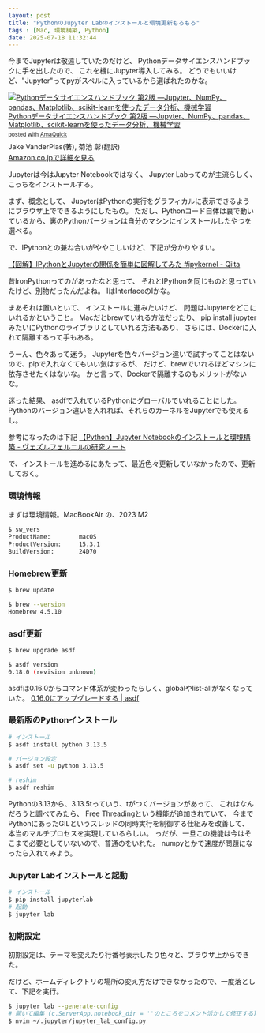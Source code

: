 ```yaml
---
layout: post
title: "PythonのJupyter Labのインストールと環境更新もろもろ"
tags : [Mac, 環境構築, Python]
date: 2025-07-18 11:32:44
---
```



今までJupyterは敬遠していたのだけど、
Pythonデータサイエンスハンドブックに手を出したので、
これを機にJupyter導入してみる。
どうでもいいけど、"Jupyter"ってpyがスペルに入っているから選ばれたのかな。

<div class="AmaQuick-box" style="margin-bottom: 0px;"><div class="AmaQuick-image" style="float: left; margin: 0px 12px 1px 0px;"><a href="https://www.amazon.co.jp/dp/4814400632/?tag=tavi06-22" name="AmaQuicklink" target="_blank"><img src="https://m.media-amazon.com/images/I/4104emmrmWL._SL200_.jpg" alt="Pythonデータサイエンスハンドブック 第2版 ―Jupyter、NumPy、pandas、Matplotlib、scikit-learnを使ったデータ分析、機械学習" style="border: none;"/></a></div><div class="AmaQuick-info" style="margin-bottom: 10px; line-height: 120%"><div class="AmaQuick-name" style="margin-bottom: 10px; line-height: 120%"><a href="https://www.amazon.co.jp/dp/4814400632/?tag=tavi06-22" name="AmaQuicklink" target="_blank">Pythonデータサイエンスハンドブック 第2版 ―Jupyter、NumPy、pandas、Matplotlib、scikit-learnを使ったデータ分析、機械学習</a><div class="AmaQuick-powered-date" style="font-size: 80%; margin-top: 5px; line-height: 120%">posted with <a href="https://creazy.net/amazon_quick_affiliate" title="AmaQuick" target="_blank">AmaQuick</a></div></div><div class="AmaQuick-detail">Jake VanderPlas(著), 菊池 彰(翻訳)</div><div class="AmaQuick-sub-info" style="float: left;"><div class="AmaQuick-link" style="margin-top: 5px"><a href="https://www.amazon.co.jp/dp/4814400632/?tag=tavi06-22" name="AmaQuicklink" target="_blank">Amazon.co.jpで詳細を見る</a></div></div></div><div class="AmaQuick-footer" style="clear: left"></div></div>

Jupyterは今はJupyter Notebookではなく、
Jupyter Labってのが主流らしく、こっちをインストールする。

まず、概念として、
JupyterはPythonの実行をグラフィカルに表示できるようにブラウザ上でできるようにしたもの。
ただし、Pythonコード自体は裏で動いているから、裏のPythonバージョンは自分のマシンにインストールしたやつを選べる。

で、IPythonとの兼ね合いがややこしいけど、下記が分かりやすい。

[【図解】IPythonとJupyterの関係を簡単に図解してみた #ipykernel - Qiita](https://qiita.com/shoheihagiwara/items/f0d426cc8a2cec999107)

昔IronPythonってのがあったなと思って、
それとIPythonを同じものと思っていたけど、別物だったんだよね。
IはInterfaceのIかな。

まあそれは置いといて、
インストールに進みたいけど、
問題はJupyterをどこにいれるかということ。
Macだとbrewでいれる方法だったり、 pip install jupyterみたいにPythonのライブラリとしていれる方法もあり、
さらには、Dockerに入れて隔離するって手もある。

うーん、色々あって迷う。
Jupyterを色々バージョン違いで試すってことはないので、pipで入れなくてもいい気はするが、
だけど、brewでいれるほどマシンに依存させたくはないな。
かと言って、Dockerで隔離するのもメリットがないな。

迷った結果、
asdfで入れているPythonにグローバルでいれることにした。
Pythonのバージョン違いを入れれば、それらのカーネルをJupyterでも使えるし。

参考になったのは下記
[【Python】Jupyter Notebookのインストールと環境構築 - ヴェズルフェルニルの研究ノート](https://blog.ketus-ix.work/entry/2023/12/21/091108)



で、インストールを進めるにあたって、最近色々更新していなかったので、更新しておく。




### 環境情報

まずは環境情報。MacBookAir の、2023 M2 

```bash
$ sw_vers
ProductName:		macOS
ProductVersion:		15.3.1
BuildVersion:		24D70
```


### Homebrew更新

```bash
$ brew update

$ brew --version
Homebrew 4.5.10
```

### asdf更新


```bash
$ brew upgrade asdf

$ asdf version
0.18.0 (revision unknown)
```

asdfは0.16.0からコマンド体系が変わったらしく、globalやlist-allがなくなっていた。
[0.16.0にアップグレードする &#124; asdf](https://asdf-vm.com/ja-jp/guide/upgrading-to-v0-16)


### 最新版のPythonインストール

```bash
# インストール
$ asdf install python 3.13.5

# バージョン設定
$ asdf set -u python 3.13.5

# reshim
$ asdf reshim
```

Pythonの3.13から、3.13.5tっていう、tがつくバージョンがあって、
これはなんだろうと調べてみたら、
Free Threadingという機能が追加されていて、
今までPythonにあったGILというスレッドの同時実行を制御する仕組みを改善して、
本当のマルチプロセスを実現しているらしい。
っだが、一旦この機能は今はそこまで必要としていないので、普通のをいれた。
numpyとかで速度が問題になったら入れてみよう。



### Jupyter Labインストールと起動


```bash
# インストール
$ pip install jupyterlab
# 起動
$ jupyter lab
```



### 初期設定

初期設定は、テーマを変えたり行番号表示したり色々と、ブラウザ上からできた。

だけど、ホームディレクトリの場所の変え方だけできなかったので、一度落として、下記を実行。

```bash
$ jupyter lab --generate-config
# 開いて編集 (c.ServerApp.notebook_dir = ''のところをコメント活かして修正する)
$ nvim ~/.jupyter/jupyter_lab_config.py
```





